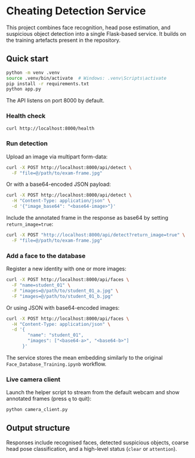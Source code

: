# Cheating Detection Service

This project combines face recognition, head pose estimation, and suspicious object detection into a single Flask-based service. It builds on the training artefacts present in the repository.

## Quick start

```bash
python -m venv .venv
source .venv/bin/activate  # Windows: .venv\Scripts\activate
pip install -r requirements.txt
python app.py
```

The API listens on port 8000 by default.

### Health check

```bash
curl http://localhost:8000/health
```

### Run detection

Upload an image via multipart form-data:

```bash
curl -X POST http://localhost:8000/api/detect \
  -F "file=@/path/to/exam-frame.jpg"
```

Or with a base64-encoded JSON payload:

```bash
curl -X POST http://localhost:8000/api/detect \
  -H "Content-Type: application/json" \
  -d '{"image_base64": "<base64-image>"}'
```

Include the annotated frame in the response as base64 by setting `return_image=true`:

```bash
curl -X POST "http://localhost:8000/api/detect?return_image=true" \
  -F "file=@/path/to/exam-frame.jpg"
```

### Add a face to the database

Register a new identity with one or more images:

```bash
curl -X POST http://localhost:8000/api/faces \
  -F "name=student_01" \
  -F "images=@/path/to/student_01_a.jpg" \
  -F "images=@/path/to/student_01_b.jpg"
```

Or using JSON with base64-encoded images:

```bash
curl -X POST http://localhost:8000/api/faces \
  -H "Content-Type: application/json" \
  -d '{
        "name": "student_01",
        "images": ["<base64-a>", "<base64-b>"]
      }'
```

The service stores the mean embedding similarly to the original `Face_Database_Training.ipynb` workflow.

### Live camera client

Launch the helper script to stream from the default webcam and show annotated frames (press `q` to quit):

```bash
python camera_client.py
```

## Output structure

Responses include recognised faces, detected suspicious objects, coarse head pose classification, and a high-level status (`clear` or `attention`).
